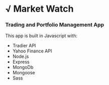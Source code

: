 # √ Market Watch 

### Trading and Portfolio Management App

This app is built in Javascript with:
* Tradier API
* Yahoo Finance API
* Node.js
* Express
* MongoDb
* Mongoose
* Sass
